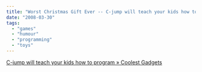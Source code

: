 ```yaml
---
title: "Worst Christmas Gift Ever -- C-jump will teach your kids how to program"
date: "2008-03-30"
tags: 
  - "games"
  - "humour"
  - "programming"
  - "toys"
---
```


[C-jump will teach your kids how to program » Coolest Gadgets](http://www.coolest-gadgets.com/20080330/c-jump-will-teach-your-kids-how-to-program/)
